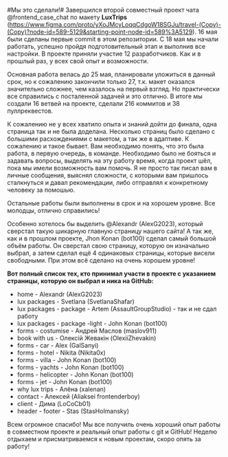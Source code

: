 #Мы это сделали!# 
Завершился второй совместный проект чата @frontend_case_chat по макету **LuxTrips** (https://www.figma.com/proto/yXoJMcyLoqqCdgoW18SGJu/travel-(Copy)-(Copy)?node-id=589-5129&starting-point-node-id=589%3A5129). 16 мая были сделаны первые commit в этом репозитории. С 18 мая мы начали работать, успешно пройдя подготовительный этап и выполнив все настройки. В проекте приняли участие 12 разработчиков. Как и в прошлый раз, у всех свой опыт и возможности.

Основная работа велась до 25 мая, планировали уложиться в данный срок, но к сожалению закончили только 27, т.к. макет оказался значительно сложнее, чем казалось на первый взгляд. Но практически все справились с посталенной задачей и это отлично. В итоге мы создали 16 ветвей на проекте, сделали 216 коммитов и 38 пуллреквестов.

К сожалению не у всех хватило опыта и знаний дойти до финала, одна страница так и не была доделана. 
Несколько страниц было сделано с большими расхождениями с макетом, а так же в адаптиве. К сожалению и такое бывает. 
Вам необходимо понять, что это была работа, в первую очередь, в команде. Необходимо было не бояться и задавать вопросы, выделять на эту работу время, когда проект шёл, пока мы имели возможность вам помочь. Я не просто так писал вам в личные сообщения, выяснял сложности, с которыми вам пришлось сталкнуться и давал рекомендации, либо отправлял к конкретному человеку за помошью.

Остальные работы были выполнены в срок и на хорошем уровне. Все молодцы, отлично справились!

Особенно хотелось бы выделить @Alexandr (AlexG2023), который сверстал такую шикарную главную страницу нашего сайта! 
А так же, как и в прошлом проекте, Jhon Konan (bot100) сделал самый большой объём работы. Он сверстал свою страницу, которую он изначально выбрал, а затем сделал ещё 4 одинаковых страницы, которые висели свободными. При этом всё сделано на очень хорошем уровне!

**Вот полный список тех, кто принимал участи в проекте с указанием страницы, которую он выбрал и ника на GitHub:**

- home - Alexandr (AlexG2023)
- lux packages - Svetlana (SvetlanaShafar)
- lux packages - package - Artem (AssaultGroupStudio) - так и не сдал работу
- lux packages - package -light - John Konan (bot100)
- forms - costumise - Андрей Маслов (maslov911)
- book with us - Олексiй Жевакiн (OlexiiZhevakin)
- forms - car - Alex (GalSanyi)
- forms - hotel - Nikita (Nikita0x)
- forms - villa - John Konan (bot100)
- forms - yachts - John Konan (bot100)
- forms - helicopter - John Konan (bot100)
- forms - jet - John Konan (bot100)
- why lux trips - Алёна (xalenan)
- contact - Алексей (Aliaksei frontenderboy)
- client - Дима (LoCoCb01)
- header - footer - Stas (StasHolmansky)

Всем огромное спасибо! Мы все получиль очень хороший опыт работы в совместном проекте и реальный опыт работы с git и GitHub!
Неделю отдыхаем и присматриваемся к новым проектам, скоро опять за работу!


